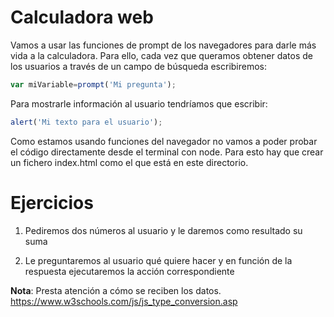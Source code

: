 # Calculadora web

Vamos a usar las funciones de prompt de los navegadores para darle más vida a la calculadora.
Para ello, cada vez que queramos obtener datos de los usuarios a través de un campo de búsqueda escribiremos:

```javascript
var miVariable=prompt('Mi pregunta');
```

Para mostrarle información al usuario tendríamos que escribir:

```javascript
alert('Mi texto para el usuario');
```

Como estamos usando funciones del navegador no vamos a poder probar el código directamente desde el terminal con node. Para esto hay que crear un fichero index.html como el que está en este directorio.

# Ejercicios

1. Pediremos dos números al usuario y le daremos como resultado su suma

2. Le preguntaremos al usuario qué quiere hacer y en función de la respuesta ejecutaremos la acción correspondiente

**Nota**: Presta atención a cómo se reciben los datos.
https://www.w3schools.com/js/js_type_conversion.asp

